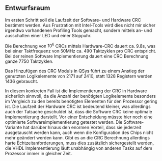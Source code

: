 ## Entwurfsraum
Im ersten Schritt soll die Laufzeit der Software- und Hardware CRC bestimmt
werden. Aus Frustration mit Intel-Tools wird dies nicht mir sicher irgendwo
vorhandenen Profiling Tools gemacht, sondern mittels an- und ausschalten einer
LED und einer Stoppuhr.

Die Berechnung von $10^6$ CRCs mittels Hardware-CRC dauert ca. 9.8s, was bei
einer Taktfrequenz von 50MHz ca. 490 Taktzyklen pro CRC entspricht.
Bei der reinen Software Implementierung dauert eine CRC Berechnung ganze 7750
Taktzyklen.

Das Hinzufügen des CRC Moduls in QSys führt zu einem Anstieg der genutzten
Logikelemente von 2171 auf 2410, statt 1328 Registern werden 1436 gebraucht.

In diesem konkreten Fall ist die Implementierung der CRC in Hardware sicherlich
sinnvoll, da die Anzahl der benötigten Logikelemente besonders im Vergleich zu
den bereits benötigten Elementen für den Prozessor gering ist. Die Laufzeit der
Hardware CRC ist bedeutend kleiner, was allerdings auch der Tatsache geschuldet
ist, dass die Software CRC keine optimale Implementierung darstellt. Vor einer
Entscheidung müsste hier noch eine optimierte Softwareimplementierung getestet
werden. Die Software-Variante hat darüber hinaus den enormen Vorteil, dass sie
jederzeit ausgetauscht werden kann, auch wenn die Konfiguration des Chips nicht
mehr geändert werden kann. Gibt es an die CRC Berechnung allerdings harte
Echtzeitanforderungen, muss dies zusätzlich sichergestellt werden, die VHDL
Implementierung läuft unabhängig von anderen Tasks auf dem Prozessor immer in
gleicher Zeit.
